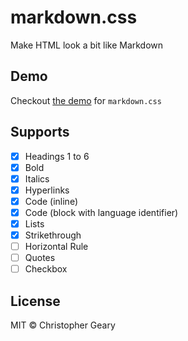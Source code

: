 # markdown.css

Make HTML look a bit like Markdown

## Demo

Checkout [the demo](https://markdown-css.netlify.com) for `markdown.css`

## Supports

* [x] Headings 1 to 6
* [x] Bold
* [x] Italics
* [x] Hyperlinks
* [x] Code (inline)
* [x] Code (block with language identifier)
* [x] Lists
* [x] Strikethrough
* [ ] Horizontal Rule
* [ ] Quotes
* [ ] Checkbox

## License

MIT © Christopher Geary
